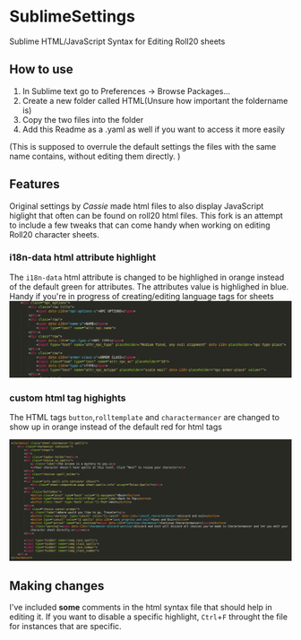 # SublimeSettings
Sublime HTML/JavaScript Syntax for Editing Roll20 sheets 

## How to use
1. In Sublime text go to Preferences -> Browse Packages...
2. Create a new folder called HTML(Unsure how important the foldername is)
3. Copy the two files into the folder
4. Add this Readme as a .yaml as well if you want to access it more easily

(This is supposed to overrule the default settings the files with the same name contains, without editing them directly. )

## Features

Original settings by *Cassie* made html files to also display JavaScript higlight that often can be found on roll20 html files. This fork is an attempt to include a few tweaks that can come handy when working on editing Roll20 character sheets.


### i18n-data html attribute highlight

The `i18n-data` html attribute is changed to be highlighed in orange instead of the default green for attributes. The attributes value is highlighed in blue. Handy if you're in progress of creating/editing language tags for sheets
![data-i18n attribute](/images/data-i18n.png)

### custom html tag highights

The HTML tags `button`,`rolltemplate` and `charactermancer` are changed to show up in orange instead of the default red for html tags

![button](/images/button.png)

## Making changes

I've included **some** comments in the html syntax file that should help in editing it. If you want to disable a specific highlight, `Ctrl`+`F` throught the file for instances that are specific. 

